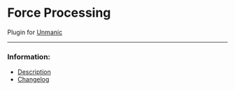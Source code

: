 # Force Processing
Plugin for [Unmanic](https://github.com/Unmanic)

---

### Information:

- [Description](description.md)
- [Changelog](changelog.md)
